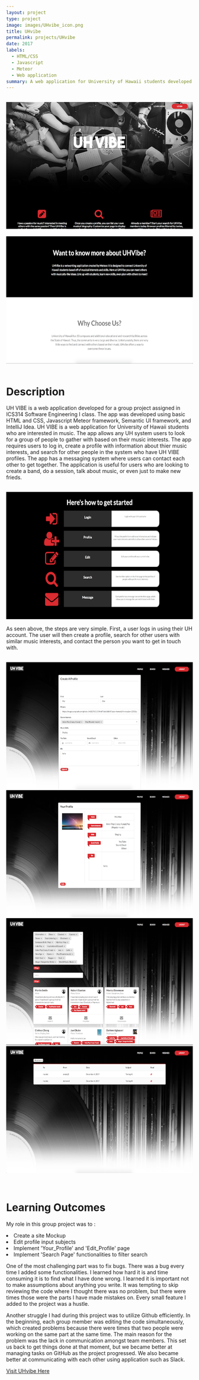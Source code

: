 ```yaml
---
layout: project
type: project
image: images/UHvibe_icon.png
title: UHvibe
permalink: projects/UHvibe
date: 2017
labels:
  - HTML/CSS
  - Javascript
  - Meteor
  - Web application
summary: A web application for University of Hawaii students developed as a group, for ICS314 Software Engineering I class. 
---
```

<br>

<div align="middle"><img class="ui image" src="../images/UHvibe_Home.png"></div>
  
<br>
 
  
<div align="middle"><img class="ui image" src="../images/UHvibe_About.png"></div>

<br>

<h1>Description</h1>
<p>UH VIBE is a web application developed for a group project assigned in ICS314 Software Engineering I class. The app was developed using basic HTML and CSS, Javascript Meteor framework, Semantic UI framework, and IntelliJ Idea.
UH VIBE is a web application for University of Hawaii students who are interested in music. The app allows any UH system users to look for a group of people to gather with based on their music interests. The app requires users to log in, create a profile with information about thier music interests, and search for other people in the system who have UH VIBE profiles. The app has a messaging system where users can contact each other to get together. The application is useful for users who are looking to create a band, do a session, talk about music, or even just to make new frieds. </p>

<br>

<div align="middle"><img class="ui image" src="../images/UHvibe_Steps.png"></div>

<p>As seen above, the steps are very simple. First, a user logs in using their UH account. The user will then create a profile, search for other users with similar music interests, and contact the person you want to get in touch with.</p>

<br>

<div align="middle"><img class="ui image" src="../images/UHvibe_CreateProfile.png"></div>
<div align="middle"><img class="ui image" src="../images/UHvibe_Profile.png"></div>
<div align="middle"><img class="ui image" src="../images/UHvibe_Search.png"></div>
<div align="middle"><img class="ui image" src="../images/UHvibe_Message.png"></div>

<br>
<br>

<h1>Learning Outcomes</h1>
<p>My role in this group project was to :
  <li> Create a site Mockup </li>
  <li> Edit profile input subjects </li>
  <li> Implement 'Your_Profile' and 'Edit_Profile' page </li>
  <li> Implement 'Search Page' functionalities to filter search </li>
</p>
<p>One of the most challenging part was to fix bugs. There was a bug every time I added some functionalities. I learned how hard it is and time consuming it is to find what I have done wrong. I learned it is important not to make assumptions about anything you write. It was tempting to skip reviewing the code where I thought there was no problem, but there were times those were the parts I have made mistakes on. Every small feature I added to the project was a hustle.</p>
<p>Another struggle I had during this project was to utilize Github efficiently. In the beginning, each group member was editing the code simultaneously, which created problems because there were times that two people were working on the same part at the same time. The main reason for the problem was the lack in communication amongst team members. This set us back to get things done at that moment, but we became better at managing tasks on GitHub as the project progressed. We also became better at communicating with each other using application such as Slack.</p>

<a href="http://uhvibe.meteorapp.com/">Visit UHvibe Here</a>
<br>
